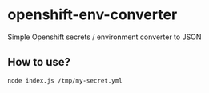 # openshift-env-converter
Simple Openshift secrets / environment converter to JSON

## How to use?
```bash
node index.js /tmp/my-secret.yml
```
